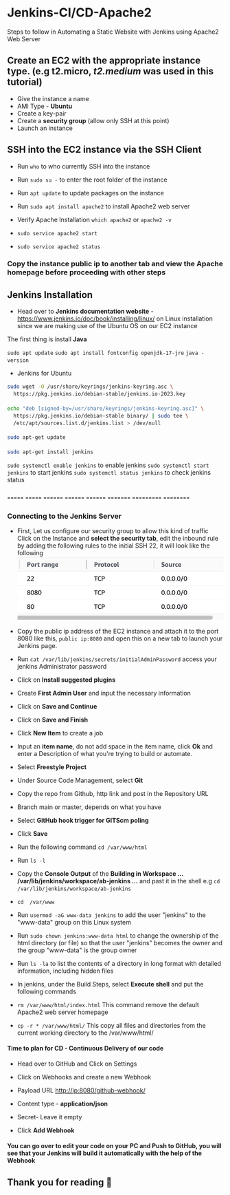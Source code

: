 # Jenkins-CI/CD-Apache2

Steps to follow in Automating a Static Website with Jenkins using Apache2 Web Server

## Create an EC2 with the appropriate instance type. (e.g t2.micro, *t2.medium* was used in this tutorial)

- Give the instance a name
- AMI Type - **Ubuntu**
- Create a key-pair
- Create a **security group** (allow only SSH at this point)
- Launch an instance

## SSH into the EC2 instance via the SSH Client

- Run `who` to who currently SSH into the instance

- Run `sudo su -` to enter the root folder of the instance

- Run `apt update` to update packages on the instance
- Run `sudo apt install apache2` to install Apache2 web server
- Verify Apache Installation `which apache2` or `apache2 -v`
- `sudo service apache2 start`
- `sudo service apache2 status`

### Copy the instance public ip to another tab and view the Apache homepage before proceeding with other steps

## Jenkins Installation

- Head over to **Jenkins documentation website** - <https://www.jenkins.io/doc/book/installing/linux/> on Linux installation since we are making use of the Ubuntu OS on our EC2 instance

The first thing is install **Java**

`sudo apt update`
`sudo apt install fontconfig openjdk-17-jre`
`java -version`

- Jenkins for Ubuntu

```bash
sudo wget -O /usr/share/keyrings/jenkins-keyring.asc \
  https://pkg.jenkins.io/debian-stable/jenkins.io-2023.key

echo "deb [signed-by=/usr/share/keyrings/jenkins-keyring.asc]" \
  https://pkg.jenkins.io/debian-stable binary/ | sudo tee \
  /etc/apt/sources.list.d/jenkins.list > /dev/null

sudo apt-get update

sudo apt-get install jenkins
```

`sudo systemctl enable jenkins` to enable jenkins
`sudo systemctl start jenkins` to start jenkins
`sudo systemctl status jenkins` to check jenkins status

### ----- ----- ------ ------ ------ ------- --------- --------

### Connecting to the Jenkins Server

- First, Let us configure our security group to allow this kind of traffic
 Click on the Instance and **select the security tab**, edit the inbound rule by adding the following rules to the initial SSH 22, it will look like the following
 ![Reference Image](/screenshots/inbound%20rule.jpg)

- Copy the public ip address of the EC2 instance and attach it to the port 8080 like this, `public ip:8080` and open this on a new tab to launch your Jenkins page.

- Run `cat /var/lib/jenkins/secrets/initialAdminPassword` access your jenkins Administrator password
- Click on **Install suggested plugins**
- Create **First Admin User** and input the necessary information
- Click on **Save and Continue**
- Click on **Save and Finish**

- Click **New Item** to create a job
- Input an **item name**, do not add space in the item name, click **Ok** and enter a Description of what you're trying to build or automate.
- Select **Freestyle Project**
- Under Source Code Management, select **Git**
- Copy the repo from Github, http link and post in the Repository URL
- Branch main or master, depends on what you have
- Select **GitHub hook trigger for GITScm poling**
- Click **Save**
- Run the following command `cd /var/www/html`
- Run `ls -l`
- Copy the **Console Output** of the **Building in Workspace ... /var/lib/jenkins/workspace/ab-jenkins ...** and past it in the shell e.g `cd /var/lib/jenkins/workspace/ab-jenkins`
- `cd  /var/www`
- Run `usermod -aG www-data jenkins` to add the user "jenkins" to the "www-data" group on this Linux system
- Run `sudo chown jenkins:www-data html` to change the ownership of the html directory (or file) so that the user "jenkins" becomes the owner and the group "www-data" is the group owner
- Run `ls -la` to list the contents of a directory in long format with detailed information, including hidden files

- In jenkins, under the Build Steps, select **Execute shell** and put the following commands
- `rm /var/www/html/index.html` This command remove the default Apache2 web server homepage
- `cp -r * /var/www/html/`  This copy all files and directories from the current working directory to the /var/www/html/

#### Time to plan for CD - Continuous Delivery of our code

- Head over to GitHub and Click on Settings
  
- Click on Webhooks and create a new Webhook
- Payload URL <http://ip:8080/github-webhook/>
- Content type - **application/json**
- Secret- Leave it empty
- Click **Add Webhook**

#### You can go over to edit your code on your PC and Push to GitHub, you will see that your Jenkins will build it automatically with the help of the Webhook

## Thank you for reading  :star_struck:
